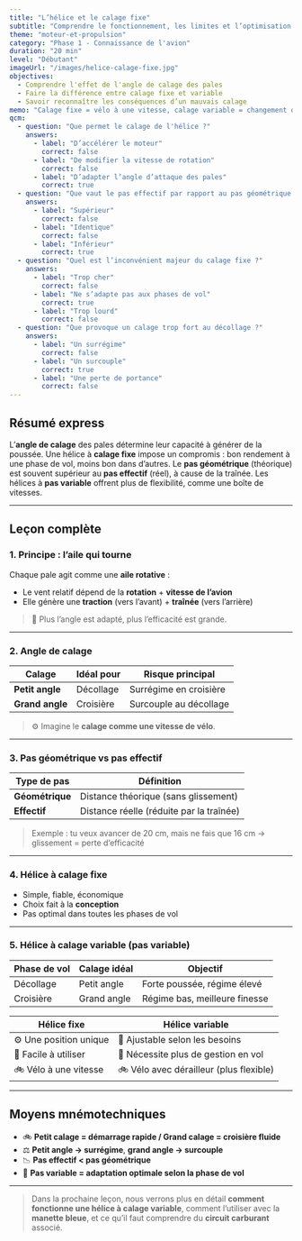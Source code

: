 ```yaml
---
title: "L’hélice et le calage fixe"
subtitle: "Comprendre le fonctionnement, les limites et l’optimisation du pas d’hélice"
theme: "moteur-et-propulsion"
category: "Phase 1 - Connaissance de l'avion"
duration: "20 min"
level: "Débutant"
imageUrl: "/images/helice-calage-fixe.jpg"
objectives:
  - Comprendre l'effet de l'angle de calage des pales
  - Faire la différence entre calage fixe et variable
  - Savoir reconnaître les conséquences d’un mauvais calage
memo: "Calage fixe = vélo à une vitesse, calage variable = changement de rapport selon la phase de vol."
qcm:
  - question: "Que permet le calage de l'hélice ?"
    answers:
      - label: "D’accélérer le moteur"
        correct: false
      - label: "De modifier la vitesse de rotation"
        correct: false
      - label: "D’adapter l’angle d’attaque des pales"
        correct: true
  - question: "Que vaut le pas effectif par rapport au pas géométrique ?"
    answers:
      - label: "Supérieur"
        correct: false
      - label: "Identique"
        correct: false
      - label: "Inférieur"
        correct: true
  - question: "Quel est l’inconvénient majeur du calage fixe ?"
    answers:
      - label: "Trop cher"
        correct: false
      - label: "Ne s’adapte pas aux phases de vol"
        correct: true
      - label: "Trop lourd"
        correct: false
  - question: "Que provoque un calage trop fort au décollage ?"
    answers:
      - label: "Un surrégime"
        correct: false
      - label: "Un surcouple"
        correct: true
      - label: "Une perte de portance"
        correct: false
---
```


## Résumé express

L’**angle de calage** des pales détermine leur capacité à générer de la poussée. Une hélice à **calage fixe** impose un compromis : bon rendement à une phase de vol, moins bon dans d’autres. Le **pas géométrique** (théorique) est souvent supérieur au **pas effectif** (réel), à cause de la traînée. Les hélices à **pas variable** offrent plus de flexibilité, comme une boîte de vitesses.

---

## Leçon complète

### 1. Principe : l’aile qui tourne

Chaque pale agit comme une **aile rotative** :

- Le vent relatif dépend de la **rotation** + **vitesse de l’avion**
- Elle génère une **traction** (vers l’avant) + **traînée** (vers l’arrière)

> 🧠 Plus l’angle est adapté, plus l’efficacité est grande.

---

### 2. Angle de calage

| Calage          | Idéal pour | Risque principal       |
| --------------- | ---------- | ---------------------- |
| **Petit angle** | Décollage  | Surrégime en croisière |
| **Grand angle** | Croisière  | Surcouple au décollage |

> ⚙️ Imagine le **calage comme une vitesse de vélo**.

---

### 3. Pas géométrique vs pas effectif

| Type de pas     | Définition                               |
| --------------- | ---------------------------------------- |
| **Géométrique** | Distance théorique (sans glissement)     |
| **Effectif**    | Distance réelle (réduite par la traînée) |

> Exemple : tu veux avancer de 20 cm, mais ne fais que 16 cm → glissement = perte d’efficacité

---

### 4. Hélice à calage fixe

- Simple, fiable, économique
- Choix fait à la **conception**
- Pas optimal dans toutes les phases de vol

---

### 5. Hélice à calage variable (pas variable)

| Phase de vol | Calage idéal | Objectif                      |
| ------------ | ------------ | ----------------------------- |
| Décollage    | Petit angle  | Forte poussée, régime élevé   |
| Croisière    | Grand angle  | Régime bas, meilleure finesse |

| Hélice fixe            | Hélice variable                         |
| ---------------------- | --------------------------------------- |
| ⚙️ Une position unique | 🔁 Ajustable selon les besoins          |
| 👶 Facile à utiliser   | 🧠 Nécessite plus de gestion en vol     |
| 🚲 Vélo à une vitesse  | 🚲 Vélo avec dérailleur (plus flexible) |

---

## Moyens mnémotechniques

- 🚲 **Petit calage = démarrage rapide / Grand calage = croisière fluide**
- ⚖️ **Petit angle → surrégime**, **grand angle → surcouple**
- 📉 **Pas effectif < pas géométrique**
- 🔁 **Pas variable = adaptation optimale selon la phase de vol**

---

> Dans la prochaine leçon, nous verrons plus en détail **comment fonctionne une hélice à calage variable**, comment l’utiliser avec la **manette bleue**, et ce qu’il faut comprendre du **circuit carburant** associé.
